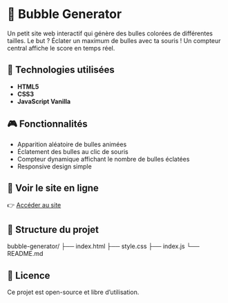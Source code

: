 # 🫧 Bubble Generator

Un petit site web interactif qui génère des bulles colorées de différentes tailles. Le but ? Éclater un maximum de bulles avec ta souris ! Un compteur central affiche le score en temps réel.

## 🔧 Technologies utilisées

- **HTML5**
- **CSS3**
- **JavaScript Vanilla**

## 🎮 Fonctionnalités

- Apparition aléatoire de bulles animées
- Éclatement des bulles au clic de souris
- Compteur dynamique affichant le nombre de bulles éclatées
- Responsive design simple

## 🚀 Voir le site en ligne

👉 [Accéder au site](https://pierrick-svl.github.io/bubble-generator/)

## 📁 Structure du projet

bubble-generator/
├── index.html
├── style.css
├── index.js
└── README.md

## 📜 Licence

Ce projet est open-source et libre d’utilisation.
